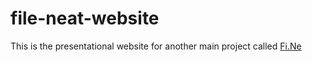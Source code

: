 # file-neat-website
This is the presentational website for another main project called [Fi.Ne](https://github.com/nikhilnxvverma1/fine)
